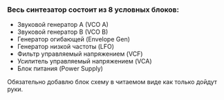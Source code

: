 ### Весь синтезатор состоит из 8 условных блоков:
* Звуковой генератор A (VCO A)
* Звуковой генератор B (VCO B)
* Генератор огибающей (Envelope Gen)
* Генератор низкой частоты (LFO)
* Фильтр управляемый напряжением (VCF)
* Усилитель управляемый напряжением (VCA)
* Блок питания (Power Supply)

Обязательно добавлю блок схему в читаемом виде как только дойдут руки.